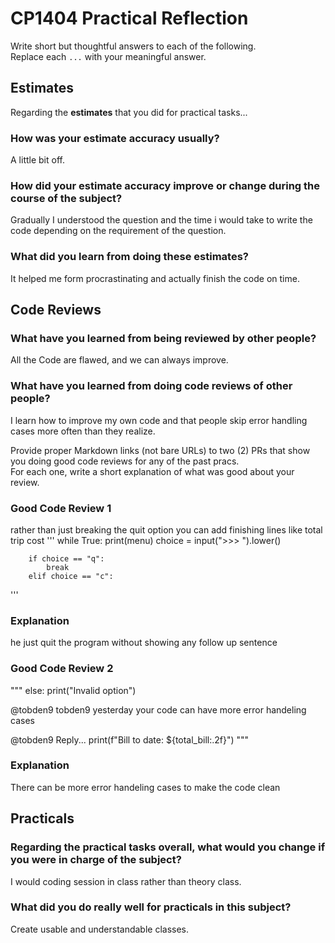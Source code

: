 
# CP1404 Practical Reflection

Write short but thoughtful answers to each of the following.  
Replace each `...` with your meaningful answer.

## Estimates

Regarding the **estimates** that you did for practical tasks...

### How was your estimate accuracy usually?
A little bit off.

### How did your estimate accuracy improve or change during the course of the subject?
Gradually I understood the question and the time i would take to write the code depending on the
requirement of the question.

### What did you learn from doing these estimates?
It helped me form procrastinating and actually finish the code on time.

## Code Reviews

### What have you learned from being reviewed by other people?
All the Code are flawed, and we can always improve.

### What have you learned from doing code reviews of other people?
I learn how to improve my own code and that people skip error handling cases more often 
than they realize.


Provide proper Markdown links (not bare URLs) to two (2) PRs that show you doing good code reviews for any of the past
pracs.  
For each one, write a short explanation of what was good about your review.

### Good Code Review 1
rather than just breaking the quit option you can add finishing lines like total trip cost
'''
while True:
        print(menu)
        choice = input(">>> ").lower()

        if choice == "q":
            break
        elif choice == "c":
'''

### Explanation

he just quit the program without showing any follow up sentence

### Good Code Review 2
"""
else:
            print("Invalid option")

@tobden9 tobden9 yesterday
your code can have more error handeling cases

@tobden9	Reply...
        print(f"Bill to date: ${total_bill:.2f}")
"""

### Explanation

There can be more error handeling cases to make the code clean

## Practicals

### Regarding the **practical tasks** overall, what would you change if you were in charge of the subject?
I would coding session in class rather than theory class.

### What did you do really well for practicals in this subject?
Create usable and understandable classes.